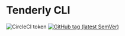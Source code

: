 # Tenderly CLI

![CircleCI token](https://img.shields.io/circleci/token/d03a8a252d1d376e478938b24522714ca678cfcc/project/github/Tenderly/tenderly-cli/master.svg) [![GitHub tag (latest SemVer)](https://img.shields.io/github/tag/Tenderly/tenderly-cli.svg)](https://github.com/Tenderly/tenderly-cli)
